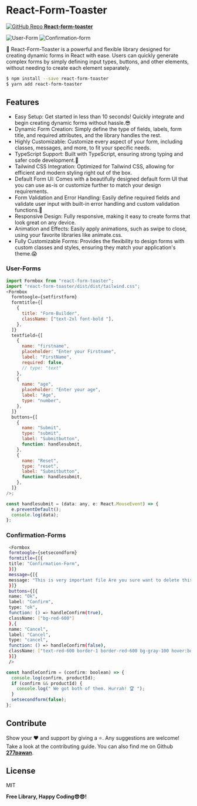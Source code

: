 # React-Form-Toaster

[![GitHub Repo](https://github.githubassets.com/favicons/favicon.png) **React-form-toaster**](https://github.com/277pawan/form-builder)

![User-Form](https://cure-ten.vercel.app/static/media/firstform.b6075305bf63a34699f8.gif)
![Confirmation-form](https://cure-ten.vercel.app/static/media/confirm.4b962f1dee5f2bc649cd.png)

🎊 React-Form-Toaster is a powerful and flexible library designed for creating dynamic forms in React with ease. Users can quickly generate complex forms by simply defining input types, buttons, and other elements, without needing to create each element separately.

```sh
$ npm install --save react-form-toaster
$ yarn add react-form-toaster
```

## Features

- Easy Setup: Get started in less than 10 seconds! Quickly integrate and begin creating dynamic forms without hassle.😎
- Dynamic Form Creation: Simply define the type of fields, labels, form title, and required attributes, and the library handles the rest.
- Highly Customizable: Customize every aspect of your form, including classes, messages, and more, to fit your specific needs.
- TypeScript Support: Built with TypeScript, ensuring strong typing and safer code development.🤯
- Tailwind CSS Integration: Optimized for Tailwind CSS, allowing for efficient and modern styling right out of the box.
- Default Form UI: Comes with a beautifully designed default form UI that you can use as-is or customize further to match your design requirements.
- Form Validation and Error Handling: Easily define required fields and validate user input with built-in error handling and custom validation functions.🍃
- Responsive Design: Fully responsive, making it easy to create forms that look great on any device.
- Animation and Effects: Easily apply animations, such as swipe to close, using your favorite libraries like animate.css.
- Fully Customizable Forms: Provides the flexibility to design forms with custom classes and styles, ensuring they match your application's theme.😱

### User-Forms

```javascript
import Formbox from "react-form-toaster";
import "react-form-toaster/dist/dist/tailwind.css";
<Formbox
  formtoogle={setfirstform}
  formtitle={[
    {
      title: "Form-Builder",
      className: ["text-2xl font-bold "],
    },
  ]}
  textfield={[
    {
      name: "firstname",
      placeholder: "Enter your Firstname",
      label: "FirstName",
      required: false,
      // type: "text"
    },
    {
      name: "age",
      placeholder: "Enter your age",
      label: "Age",
      type: "number",
    },
  ]}
  buttons={[
    {
      name: "Submit",
      type: "submit",
      label: "Submitbutton",
      function: handlesubmit,
    },
    {
      name: "Reset",
      type: "reset",
      label: "Submitbutton",
      function: handlesubmit,
    },
  ]}
/>;
```

```javascript
const handlesubmit = (data: any, e: React.MouseEvent) => {
  e.preventDefault();
  console.log(data);
};
```

### Confirmation-Forms

```sh
 <Formbox
 formtoogle={setsecondform}
 formtitle={[{
 title: "Confirmation-Form",
 }]}
 message={[{
 message: "This is very important file Are you sure want to delete this file? Please reconfirm it!"
 }]}
 buttons={[{
 name: "Ok",
 label: "Confirm",
 type: "ok",
 function: () => handleConfirm(true),
 className: ["bg-red-600"]
 },{
 name: "Cancel",
 label: "Cancel",
 type: "cancel",
 function: () => handleConfirm(false),
 className: ["text-red-600 border-1 border-red-600 bg-gray-100 hover:border-red-600 "]
 }]}
 />
```

```javascript
const handleConfirm = (confirm: boolean) => {
  console.log(confirm, productId);
  if (confirm && productId) {
    console.log(" We got both of them. Hurrah! 🏆 ");
  }
  setsecondform(false);
};
```

## Contribute

Show your ❤️ and support by giving a ⭐. Any suggestions are welcome! Take a look at the contributing guide.
You can also find me on Github [**277pawan**](https://github.com/277pawan).

## License

MIT

**Free Library, Happy Coding😎😎!**
